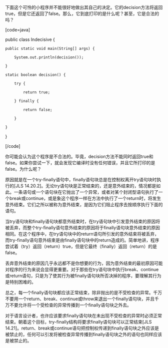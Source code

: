 下面这个可怜的小程序并不能很好地做出其自己的决定。它的decision方法将返回true，但是它还返回了false。那么，它到底打印的是什么呢？甚至，它是合法的吗？ 
[code=java]
public class Indecisive { 
    public static void main(String[] args) {
        System.out.println(decision());
    }
    static boolean decision() {
        try {
            return true;
        } finally {
            return false;
        }
    } 
}
[/code]
你可能会认为这个程序是不合法的。毕竟，decision方法不能同时返回true和false。如果你尝试一下，就会发现它编译时没有任何错误，并且它所打印的是false。为什么呢？ 
原因就是在一个try-finally语句中，finally语句块总是在控制权离开try语句块时执行的[JLS 14.20.2]。无论try语句块是正常结束的，还是意外结束的，情况都是如此。一条语句或一个语句块在它抛出了一个异常，或者对某个封闭型语句执行了一个break或continue，或是象这个程序一样在方法中执行了一个return时，将发生意外结束。它们之所以被称为意外结束，是因为它们阻止程序去按顺序执行下面的语句。 
当try语句块和finally语句块都意外结束时，在try语句块中引发意外结束的原因将被丢弃，而整个try-finally语句意外结束的原因将于finally语句块意外结束的原因相同。在这个程序中，在try语句块中的return语句所引发的意外结束将被丢弃，而try-finally语句意外结束是由finally语句块中的return造成的。简单地讲，程序尝试着（try）返回（return）true，但是它最终（finally）返回（return）的是false。 
丢弃意外结束的原因几乎永远都不是你想要的行为，因为意外结束的最初原因可能对程序的行为来说会显得更重要。对于那些在try语句块中执行break、continue或return语句，只是为了使其行为被finally语句块所否决掉的程序，要理解其行为是特别困难的。 
总之，每一个finally语句块都应该正常结束，除非抛出的是不受检查的异常。千万不要用一个return、break、continue或throw来退出一个finally语句块，并且千万不要允许将一个受检查的异常传播到一个finally语句块之外去。 
对于语言设计者，也许应该要求finally语句块在未出现不受检查的异常时必须正常结束。朝着这个目标，try-finally结构将要求finally语句块可以正常结束[JLS 14.21]。return、break或continue语句把控制权传递到finally语句块之外应该是被禁止的，任何可以引发将被检查异常传播到finally语句块之外的语句也同样应该是被禁止的。